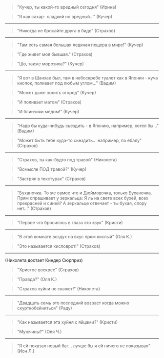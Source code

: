 > "Кучер, ты какой-то вредный сегодня" (Ирина)

> "Я как сахар- сладкий но вредный..." (Кучер)

---

> "Никогда не бросайте друга в биде" (Страхов)

---

> "Там есть самая большая ледяная пещера в мире!" (Кучер)

> "Где живет моя бывшая." (Страхов)

> "Шо, также морозила?" (Кучер)

---

> "Я вот в Шанхае был, там в небоскребе туалет как в Японии - куча кнопок, поливает под любым углом..." (Вадим)

> "Может даже полить огород" (Кучер)

> "И поливает матом" (Страхов)

> "И блинчики медом!" (Кучер)

---

> "Надо бы куда-нибудь сьездить - в Японию, например, хотел бы..." (Вадим)

> "Может быть тебе куда-то сьездить... например, по ебалу" (Страхов)

---

> "Страхов, ты как-будто под травой" (Николета)

> "Всмысле ПОД травой?" (Кучер)

> "Застрял в текстурах" (Страхов)

---

> "Буханочка. То же самое что и Дюймовочка, только Буханочка. Прям спрашивает у зеркальца: Я ль на свете всех бухей, всех прекрасней и синей? А зеркальце отвечает - ты бухая, спору нет..." (Страхов)

---

> "Первое что бросилось в глаза это звук" (Кристи)

---

> "В этой комнате воздух на вкус прям кислый" (Оля К.)

> "Это называется кисловрот!" (Страхов)

---

(Николета достает Киндер Сюрприз)

> "Христос воскрес" (Страхов)

> "Правда?" (Оля К.)

> "Страхов хуйни не скажет!" (Николета)

---

> "Двадцать семь это последний возраст когда можно скурткобейниться" (Раду)

---

> "Как называется эта хуйня с яйцами?" (Кристи)

> "Мужчины?" (Оля Ч.)

---

> "Я ей показал новый баг... лучше бы я ей ничего не показывал" (Ион Л.)

